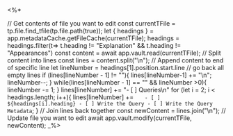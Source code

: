 <%*

// Get contents of file you want to edit
const currentTFile = tp.file.find_tfile(tp.file.path(true));
let { headings } = app.metadataCache.getFileCache(currentTFile);
headings = headings.filter(t=> t.heading != "Explanation" && t.heading != "Appearances")
const content = await app.vault.read(currentTFile);
// Split content into lines
const lines = content.split("\n");
// Append content to end of specific line
let lineNumber = headings[1].position.start.line
// go back all empty lines
if (lines[lineNumber - 1] != ""){
    lines[lineNumber-1] += "\n";
    lineNumber--;
}
while(lines[lineNumber - 1] == "" && lineNumber >0){
    lineNumber -= 1;
}
lines[lineNumber] += "- [ ] Queries\n" 
for (let i = 2; i < headings.length; i++){
    lines[lineNumber] += `    - [ ] ${headings[i].heading}
        - [ ] Write the Query
        - [ ] Write the Query Metadata
`;
}
// Join lines back together
const newContent = lines.join("\n");
// Update file you want to edit
await app.vault.modify(currentTFile, newContent);
_%>